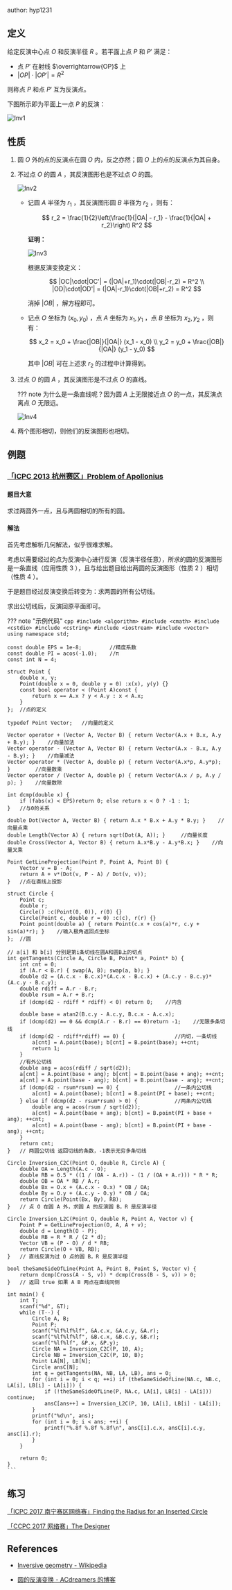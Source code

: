 author: hyp1231

## 定义

给定反演中心点 $O$ 和反演半径 $R$ 。若平面上点 $P$ 和 $P'$ 满足：

-   点 $P'$ 在射线 $\overrightarrow{OP}$ 上
-    $|OP| \cdot |OP'| = R^2$ 

则称点 $P$ 和点 $P'$ 互为反演点。

下图所示即为平面上一点 $P$ 的反演：

![Inv1](./images/inverse1.png)

## 性质

1.  圆 $O$ 外的点的反演点在圆 $O$ 内，反之亦然；圆 $O$ 上的点的反演点为其自身。

2.  不过点 $O$ 的圆 $A$ ，其反演图形也是不过点 $O$ 的圆。

    ![Inv2](./images/inverse2.png)

    -   记圆 $A$ 半径为 $r_1$ ，其反演图形圆 $B$ 半径为 $r_2$ ，则有：

        $$
        r_2 = \frac{1}{2}\left(\frac{1}{|OA| - r_1} - \frac{1}{|OA| + r_2}\right) R^2
        $$

         **证明：** 

        ![Inv3](./images/inverse3.png)

        根据反演变换定义：

        $$
        |OC|\cdot|OC'| = (|OA|+r_1)\cdot(|OB|-r_2) = R^2 \\ 
        |OD|\cdot|OD'| = (|OA|-r_1)\cdot(|OB|+r_2) = R^2
        $$

        消掉 $|OB|$ ，解方程即可。

    -   记点 $O$ 坐标为 $(x_0, y_0)$ ，点 $A$ 坐标为 $x_1, y_1$ ，点 $B$ 坐标为 $x_2, y_2$ ，则有：

        $$
        x_2 = x_0 + \frac{|OB|}{|OA|} (x_1 - x_0) \\ 
        y_2 = y_0 + \frac{|OB|}{|OA|} (y_1 - y_0)
        $$

        其中 $|OB|$ 可在上述求 $r_2$ 的过程中计算得到。

3.  过点 $O$ 的圆 $A$ ，其反演图形是不过点 $O$ 的直线。

    ??? note
        为什么是一条直线呢？因为圆 $A$ 上无限接近点 $O$ 的一点，其反演点离点 $O$ 无限远。

    ![Inv4](./images/inverse4.png)

4.  两个图形相切，则他们的反演图形也相切。

## 例题

###  [「ICPC 2013 杭州赛区」Problem of Apollonius](https://vjudge.net/problem/HDU-4773) 

#### 题目大意

求过两圆外一点，且与两圆相切的所有的圆。

#### 解法

首先考虑解析几何解法，似乎很难求解。

考虑以需要经过的点为反演中心进行反演（反演半径任意），所求的圆的反演图形是一条直线（应用性质 $3$ ），且与给出题目给出两圆的反演图形（性质 $2$ ）相切（性质 $4$ ）。

于是题目经过反演变换后转变为：求两圆的所有公切线。

求出公切线后，反演回原平面即可。

??? note "示例代码"
    ```cpp
    #include <algorithm>
    #include <cmath>
    #include <cstdio>
    #include <cstring>
    #include <iostream>
    #include <vector>
    using namespace std;
    ```

    const double EPS = 1e-8;         //精度系数
    const double PI = acos(-1.0);    //π
    const int N = 4;

    struct Point {
        double x, y;
        Point(double x = 0, double y = 0) :x(x), y(y) {}
        const bool operator < (Point A)const {
            return x == A.x ? y < A.y : x < A.x;
        }
    };  //点的定义

    typedef Point Vector;   //向量的定义

    Vector operator + (Vector A, Vector B) { return Vector(A.x + B.x, A.y + B.y); }    //向量加法
    Vector operator - (Vector A, Vector B) { return Vector(A.x - B.x, A.y - B.y); }    //向量减法
    Vector operator * (Vector A, double p) { return Vector(A.x*p, A.y*p); }        //向量数乘
    Vector operator / (Vector A, double p) { return Vector(A.x / p, A.y / p); }    //向量数除

    int dcmp(double x) {
        if (fabs(x) < EPS)return 0; else return x < 0 ? -1 : 1;
    }   //与0的关系

    double Dot(Vector A, Vector B) { return A.x * B.x + A.y * B.y; }    //向量点乘
    double Length(Vector A) { return sqrt(Dot(A, A)); }     //向量长度
    double Cross(Vector A, Vector B) { return A.x*B.y - A.y*B.x; }    //向量叉乘

    Point GetLineProjection(Point P, Point A, Point B) {
        Vector v = B - A;
        return A + v*(Dot(v, P - A) / Dot(v, v));
    }   //点在直线上投影

    struct Circle {
        Point c;
        double r;
        Circle() :c(Point(0, 0)), r(0) {}
        Circle(Point c, double r = 0) :c(c), r(r) {}
        Point point(double a) { return Point(c.x + cos(a)*r, c.y + sin(a)*r); }    //输入极角返回点坐标
    };  //圆

    // a[i] 和 b[i] 分别是第i条切线在圆A和圆B上的切点
    int getTangents(Circle A, Circle B, Point* a, Point* b) {
        int cnt = 0;
        if (A.r < B.r) { swap(A, B); swap(a, b); }
        double d2 = (A.c.x - B.c.x)*(A.c.x - B.c.x) + (A.c.y - B.c.y)*(A.c.y - B.c.y);
        double rdiff = A.r - B.r;
        double rsum = A.r + B.r;
        if (dcmp(d2 - rdiff * rdiff) < 0) return 0;    //内含

        double base = atan2(B.c.y - A.c.y, B.c.x - A.c.x);
        if (dcmp(d2) == 0 && dcmp(A.r - B.r) == 0)return -1;    //无限多条切线
        if (dcmp(d2 - rdiff*rdiff) == 0) {                //内切，一条切线
            a[cnt] = A.point(base); b[cnt] = B.point(base); ++cnt;
            return 1;
        }
        //有外公切线
        double ang = acos(rdiff / sqrt(d2));
        a[cnt] = A.point(base + ang); b[cnt] = B.point(base + ang); ++cnt;
        a[cnt] = A.point(base - ang); b[cnt] = B.point(base - ang); ++cnt;
        if (dcmp(d2 - rsum*rsum) == 0) {                  //一条内公切线
            a[cnt] = A.point(base); b[cnt] = B.point(PI + base); ++cnt;
        } else if (dcmp(d2 - rsum*rsum) > 0) {            //两条内公切线
            double ang = acos(rsum / sqrt(d2));
            a[cnt] = A.point(base + ang); b[cnt] = B.point(PI + base + ang); ++cnt;
            a[cnt] = A.point(base - ang); b[cnt] = B.point(PI + base - ang); ++cnt;
        }
        return cnt;
    }   // 两圆公切线 返回切线的条数，-1表示无穷多条切线

    Circle Inversion_C2C(Point O, double R, Circle A) {
        double OA = Length(A.c - O);
        double RB = 0.5 * ((1 / (OA - A.r)) - (1 / (OA + A.r))) * R * R;
        double OB = OA * RB / A.r;
        double Bx = O.x + (A.c.x - O.x) * OB / OA;
        double By = O.y + (A.c.y - O.y) * OB / OA;
        return Circle(Point(Bx, By), RB);
    }   // 点 O 在圆 A 外，求圆 A 的反演圆 B，R 是反演半径

    Circle Inversion_L2C(Point O, double R, Point A, Vector v) {
        Point P = GetLineProjection(O, A, A + v);
        double d = Length(O - P);
        double RB = R * R / (2 * d);
        Vector VB = (P - O) / d * RB;
        return Circle(O + VB, RB);
    }   // 直线反演为过 O 点的圆 B，R 是反演半径

    bool theSameSideOfLine(Point A, Point B, Point S, Vector v) {
        return dcmp(Cross(A - S, v)) * dcmp(Cross(B - S, v)) > 0;
    }   // 返回 true 如果 A B 两点在直线同侧

    int main() {
        int T;
        scanf("%d", &T);
        while (T--) {
            Circle A, B;
            Point P;
            scanf("%lf%lf%lf", &A.c.x, &A.c.y, &A.r);
            scanf("%lf%lf%lf", &B.c.x, &B.c.y, &B.r);
            scanf("%lf%lf", &P.x, &P.y);
            Circle NA = Inversion_C2C(P, 10, A);
            Circle NB = Inversion_C2C(P, 10, B);
            Point LA[N], LB[N];
            Circle ansC[N];
            int q = getTangents(NA, NB, LA, LB), ans = 0;
            for (int i = 0; i < q; ++i) if (theSameSideOfLine(NA.c, NB.c, LA[i], LB[i] - LA[i])) {
                if (!theSameSideOfLine(P, NA.c, LA[i], LB[i] - LA[i])) continue;
                ansC[ans++] = Inversion_L2C(P, 10, LA[i], LB[i] - LA[i]);
            }
            printf("%d\n", ans);
            for (int i = 0; i < ans; ++i) {
                printf("%.8f %.8f %.8f\n", ansC[i].c.x, ansC[i].c.y, ansC[i].r);
            }
        }

        return 0;
    }
    ```

## 练习

 [「ICPC 2017 南宁赛区网络赛」Finding the Radius for an Inserted Circle](https://nanti.jisuanke.com/t/A1283) 

 [「CCPC 2017 网络赛」The Designer](https://vjudge.net/problem/HDU-6158) 

## References

-    [Inversive geometry - Wikipedia](https://en.wikipedia.org/wiki/Inversive_geometry) 

-    [圆的反演变换 - ACdreamers 的博客](https://blog.csdn.net/acdreamers/article/details/16966369) 
